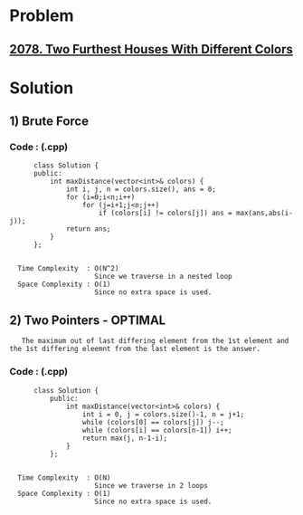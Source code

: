 # Problem

## [2078. Two Furthest Houses With Different Colors](https://leetcode.com/problems/two-furthest-houses-with-different-colors/)


# Solution 

## 1) Brute Force

       
      
      
   ### Code : (.cpp)
    
          class Solution {
          public:
              int maxDistance(vector<int>& colors) {
                  int i, j, n = colors.size(), ans = 0;
                  for (i=0;i<n;i++) 
                      for (j=i+1;j<n;j++) 
                          if (colors[i] != colors[j]) ans = max(ans,abs(i-j));
                  return ans;
              }
          };

 
      Time Complexity  : O(N^2) 
                         Since we traverse in a nested loop
      Space Complexity : O(1)
                         Since no extra space is used.
                         
                         
## 2) Two Pointers - OPTIMAL

       The maximum out of last differing element from the 1st element and the 1st differing eleemnt from the last element is the answer.
      
      
   ### Code : (.cpp)
    
          class Solution {
              public:
                  int maxDistance(vector<int>& colors) {
                      int i = 0, j = colors.size()-1, n = j+1;
                      while (colors[0] == colors[j]) j--;
                      while (colors[i] == colors[n-1]) i++;
                      return max(j, n-1-i);
                  }
              };

 
      Time Complexity  : O(N) 
                         Since we traverse in 2 loops
      Space Complexity : O(1)
                         Since no extra space is used.
